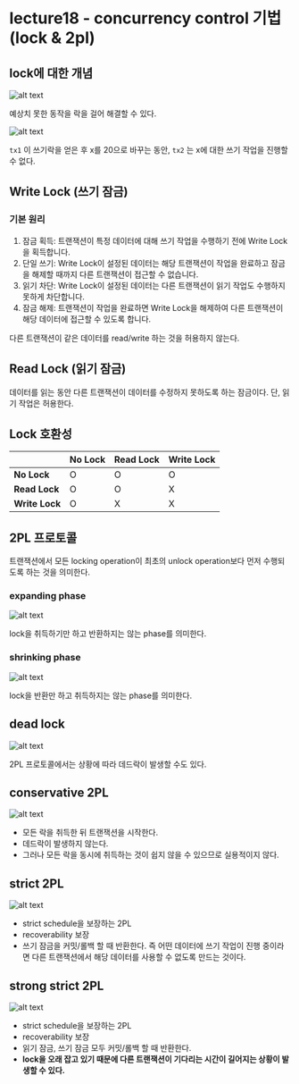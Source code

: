 # lecture18 - concurrency control 기법 (lock & 2pl)

## lock에 대한 개념

![alt text](<예상치 못한 동작이 발생할 수 있는 경우.png>)

예상치 못한 동작을 락을 걸어 해결할 수 있다.

![alt text](쓰기락.png)

`tx1` 이 쓰기락을 얻은 후 x를 20으로 바꾸는 동안, `tx2` 는 x에 대한 쓰기 작업을 진행할 수 없다.

## Write Lock (쓰기 잠금)

### 기본 원리

1. 잠금 획득: 트랜잭션이 특정 데이터에 대해 쓰기 작업을 수행하기 전에 Write Lock을 획득합니다.
2. 단일 쓰기: Write Lock이 설정된 데이터는 해당 트랜잭션이 작업을 완료하고 잠금을 해제할 때까지 다른 트랜잭션이 접근할 수 없습니다.
3. 읽기 차단: Write Lock이 설정된 데이터는 다른 트랜잭션이 읽기 작업도 수행하지 못하게 차단합니다.
4. 잠금 해제: 트랜잭션이 작업을 완료하면 Write Lock을 해제하여 다른 트랜잭션이 해당 데이터에 접근할 수 있도록 합니다.

다른 트랜잭션이 같은 데이터를 read/write 하는 것을 허용하지 않는다.

## Read Lock (읽기 잠금)

데이터를 읽는 동안 다른 트랜잭션이 데이터를 수정하지 못하도록 하는 잠금이다. 단, 읽기 작업은 허용한다.

## Lock 호환성

|                | No Lock | Read Lock | Write Lock |
| -------------- | ------- | --------- | ---------- |
| **No Lock**    | O       | O         | O          |
| **Read Lock**  | O       | O         | X          |
| **Write Lock** | O       | X         | X          |

## 2PL 프로토콜

트랜잭션에서 모든 locking operation이 최초의 unlock operation보다 먼저 수행되도록 하는 것을 의미한다.

### expanding phase

![alt text](<expanding phase.png>)

lock을 취득하기만 하고 반환하지는 않는 phase를 의미한다.

### shrinking phase

![alt text](<shrinking phase.png>)

lock을 반환만 하고 취득하지는 않는 phase를 의미한다.

## dead lock

![alt text](<dead lock.png>)

2PL 프로토콜에서는 상황에 따라 데드락이 발생할 수도 있다.

## conservative 2PL

![alt text](<conservative 2PL.png>)

- 모든 락을 취득한 뒤 트랜잭션을 시작한다.
- 데드락이 발생하지 않는다.
- 그러나 모든 락을 동시에 취득하는 것이 쉽지 않을 수 있으므로 실용적이지 않다.

## strict 2PL

![alt text](<strict 2PL.png>)

- strict schedule을 보장하는 2PL
- recoverability 보장
- 쓰기 잠금을 커밋/롤백 할 때 반환한다. 즉 어떤 데이터에 쓰기 작업이 진행 중이라면 다른 트랜잭션에서 해당 데이터를 사용할 수 없도록 만드는 것이다.

## strong strict 2PL

![alt text](<strong strict 2PL.png>)

- strict schedule을 보장하는 2PL
- recoverability 보장
- 읽기 잠금, 쓰기 잠금 모두 커밋/롤백 할 때 반환한다.
- **lock을 오래 잡고 있기 때문에 다른 트랜잭션이 기다리는 시간이 길어지는 상황이 발생할 수 있다.**
